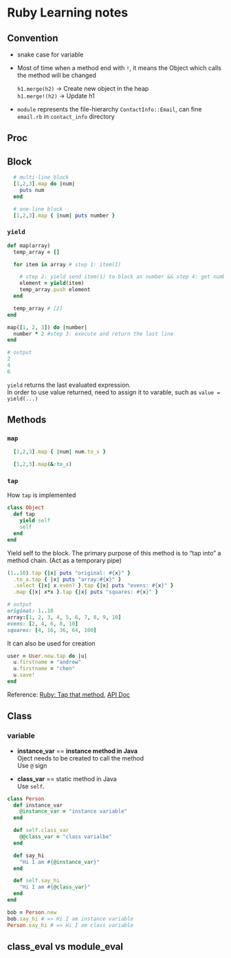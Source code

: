 # Ruby Learning notes

## Convention

  - snake case for variable
  - Most of time when a method end with `!`, it means the Object which calls the method will be changed<br/>

	`h1.merge(h2)` -> Create new object in the heap<br/>
	`h1.merge!(h2)` -> Update h1

  - `module` represents the file-hierarchy `ContactInfo::Email`, can fine `email.rb` in `contact_info` directory

## Proc
## Block

```ruby
  # multi-line block
  [1,2,3].map do |num|
    puts num
  end

  # one-line block
  [1,2,3].map { |num| puts number }
```

### `yield`

```ruby
def map(array)
  temp_array = []

  for item in array # step 1: item(1)

    # step 2: yield send item(1) to block as number && step 4: get number*2(1*2 = 2), assign to element
    element = yield(item)
    temp_array.push element
  end

  temp_array # [2]
end

map([1, 2, 3]) do |number|
  number * 2 #step 3: execute and return the last line
end

# output
2
4
6
```
`yield` returns the last evaluated expression.<br/>
In order to use value returned, need to assign it to varable, such as `value = yield(...)`

## Methods
### `map`
```ruby
  [1,2,3].map { |num| num.to_s }

  [1,2,3].map(&:to_s)
```

### `tap`

  How `tap` is implemented
  ```ruby
  class Object
    def tap
      yield self
      self
    end
  end
  ```

  Yield self to the block. The primary purpose of this method is to “tap into” a method chain. (Act as a temporary pipe)

  ```ruby
  (1..10).tap {|x| puts "original: #{x}" }
    .to_a.tap { |x| puts "array:#{x}" }
    .select {|x| x.even? }.tap {|x| puts "evens: #{x}" }
    .map {|x| x*x }.tap {|x| puts "squares: #{x}" }

  # output
  original: 1..10
  array:[1, 2, 3, 4, 5, 6, 7, 8, 9, 10]
  evens: [2, 4, 6, 8, 10]
  squares: [4, 16, 36, 64, 100]
  ```

  It can also be used for creation

  ```ruby
  user = User.new.tap do |u|
    u.firstname = "andrew"
    u.firstname = "chen"
    u.save!
  end
  ```

  Reference: [Ruby: Tap that method](https://medium.com/aviabird/ruby-tap-that-method-90c8a801fd6a), [API Doc](https://apidock.com/ruby/Object/tap)
## Class

### variable
- **instance_var** == **instance method in Java**<br/>
Oject needs to be created to call the method<br/>
Use `@` sign

- **class_var** == static method in Java<br/>
Use `self`.

```ruby
class Person
  def instance_var
    @instance_var = "instance variable"
  end

  def self.class_var
    @@class_var = "class varialbe"
  end

  def say_hi
    "Hi I am #{@instance_var}"
  end

  def self.say_hi
    "Hi I am #{@class_var}"
  end
end

bob = Person.new
bob.say_hi # => Hi I am instance variable
Person.say_hi # => Hi I am class variable
```
## class_eval vs module_eval
